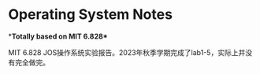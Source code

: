 # Operating System Notes

***Totally based on MIT 6.828\***

MIT 6.828 JOS操作系统实验报告。2023年秋季学期完成了lab1-5，实际上并没有完全做完。
